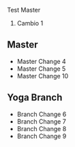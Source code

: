 Test Master

1. Cambio 1

## Master
- Master Change 4
- Master Change 5
- Master Change 10

## Yoga Branch
- Branch Change 6
- Branch Change 7
- Branch Change 8
- Branch Change 9
